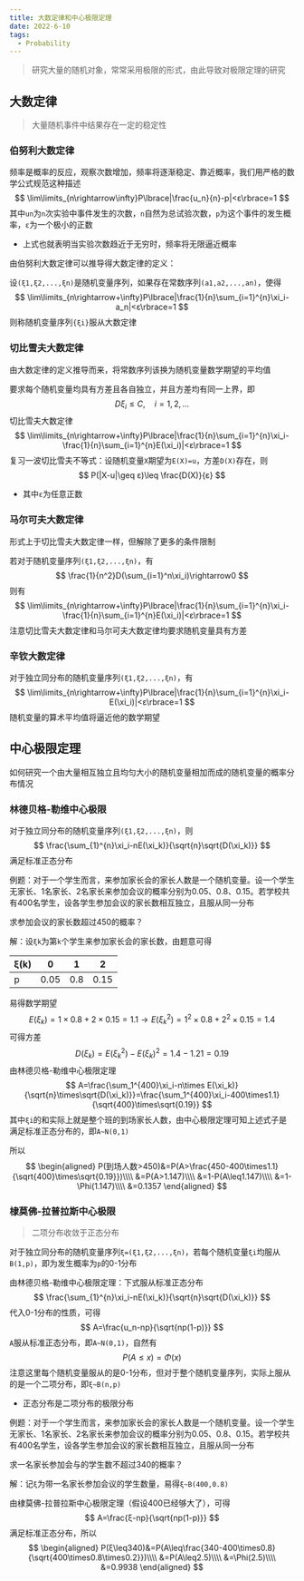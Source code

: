 ```yaml
---
title: 大数定律和中心极限定理
date: 2022-6-10
tags:
  - Probability
---
```


> 研究大量的随机对象，常常采用极限的形式，由此导致对极限定理的研究

## 大数定律

> 大量随机事件中结果存在一定的稳定性

### 伯努利大数定律

频率是概率的反应，观察次数增加，频率将逐渐稳定、靠近概率，我们用严格的数学公式规范这种描述
$$
\lim\limits_{n\rightarrow\infty}P\lbrace|\frac{u_n}{n}-p|<ε\rbrace=1
$$
其中`un`为`n`次实验中事件发生的次数，`n`自然为总试验次数，`p`为这个事件的发生概率，`ε`为一个极小的正数

- 上式也就表明当实验次数趋近于无穷时，频率将无限逼近概率

由伯努利大数定律可以推导得大数定律的定义：

设`(ξ1,ξ2,...,ξn)`是随机变量序列，如果存在常数序列`(a1,a2,...,an)`，使得
$$
\lim\limits_{n\rightarrow+\infty}P\lbrace|\frac{1}{n}\sum_{i=1}^{n}\xi_i-a_n|<ε\rbrace=1
$$
则称随机变量序列`{ξi}`服从大数定律

### 切比雪夫大数定律

由大数定律的定义推导而来，将常数序列该换为随机变量数学期望的平均值

要求每个随机变量均具有方差且各自独立，并且方差均有同一上界，即
$$
D\xi_i\leq C,\quad i=1,2,...
$$
切比雪夫大数定律
$$
\lim\limits_{n\rightarrow+\infty}P\lbrace|\frac{1}{n}\sum_{i=1}^{n}\xi_i-\frac{1}{n}\sum_{i=1}^{n}E(\xi_i)|<ε\rbrace=1
$$
复习一波切比雪夫不等式：设随机变量`X`期望为`E(X)=u`，方差`D(X)`存在，则
$$
P(|X-u|\geq ε)\leq \frac{D(X)}{ε}
$$

- 其中`ε`为任意正数

### 马尔可夫大数定律

形式上于切比雪夫大数定律一样，但解除了更多的条件限制

若对于随机变量序列`(ξ1,ξ2,...,ξn)`，有
$$
\frac{1}{n^2}D(\sum_{i=1}^n\xi_i)\rightarrow0
$$
则有
$$
\lim\limits_{n\rightarrow+\infty}P\lbrace|\frac{1}{n}\sum_{i=1}^{n}\xi_i-\frac{1}{n}\sum_{i=1}^{n}E(\xi_i)|<ε\rbrace=1
$$
注意切比雪夫大数定律和马尔可夫大数定律均要求随机变量具有方差

### 辛钦大数定律

对于独立同分布的随机变量序列`(ξ1,ξ2,...,ξn)`，有
$$
\lim\limits_{n\rightarrow+\infty}P\lbrace|\frac{1}{n}\sum_{i=1}^{n}\xi_i-E(\xi_i)|<ε\rbrace=1
$$
随机变量的算术平均值将逼近他的数学期望

## 中心极限定理

如何研究一个由大量相互独立且均匀大小的随机变量相加而成的随机变量的概率分布情况

### 林德贝格-勒维中心极限

对于独立同分布的随机变量序列`(ξ1,ξ2,...,ξn)`，则
$$
\frac{\sum_{1}^{n}\xi_i-nE(\xi_k)}{\sqrt{n}\sqrt{D(\xi_k)}}
$$
满足标准正态分布

例题：对于一个学生而言，来参加家长会的家长人数是一个随机变量。设一个学生无家长、1名家长、2名家长来参加会议的概率分别为0.05、0.8、0.15。若学校共有400名学生，设各学生参加会议的家长数相互独立，且服从同一分布

求参加会议的家长数超过450的概率？

解：设`ξk`为第`k`个学生来参加家长会的家长数，由题意可得

| ξ(k) | 0    | 1    | 2    |
| ---- | ---- | ---- | ---- |
| p    | 0.05 | 0.8  | 0.15 |

易得数学期望
$$
E(ξ_k)=1\times0.8+2\times0.15=1.1\rightarrow
E(ξ_k^2)=1^2\times0.8+2^2\times0.15=1.4
$$
可得方差
$$
D(ξ_k)=E(ξ_k^2)-E(ξ_k)^2=1.4-1.21=0.19
$$
由林德贝格-勒维中心极限定理
$$
A=\frac{\sum_1^{400}\xi_i-n\times E(\xi_k)}{\sqrt{n}\times\sqrt{D(\xi_k)}}=\frac{\sum_1^{400}\xi_i-400\times1.1}{\sqrt{400}\times\sqrt{0.19}}
$$
其中`ξi`的和实际上就是整个班的到场家长人数，由中心极限定理可知上述式子是满足标准正态分布的，即`A~N(0,1)`

所以
$$
\begin{aligned}
P(到场人数>450)&=P(A>\frac{450-400\times1.1}{\sqrt{400}\times\sqrt{0.19}})\\\\
&=P(A>1.147)\\\\
&=1-P(A\leq1.147)\\\\
&=1-\Phi(1.147)\\\\
&=0.1357
\end{aligned}
$$

### 棣莫佛-拉普拉斯中心极限

> 二项分布收敛于正态分布

对于独立同分布的随机变量序列`ξ=(ξ1,ξ2,...,ξn)`，若每个随机变量`ξi`均服从`B(1,p)`，即为发生概率为`p`的0-1分布

由林德贝格-勒维中心极限定理：下式服从标准正态分布
$$
\frac{\sum_{1}^{n}\xi_i-nE(\xi_k)}{\sqrt{n}\sqrt{D(\xi_k)}}
$$
代入0-1分布的性质，可得
$$
A=\frac{u_n-np}{\sqrt{np(1-p)}}
$$
`A`服从标准正态分布，即`A~N(0,1)`，自然有
$$
P(A\leq x)=\Phi(x)
$$
注意这里每个随机变量服从的是0-1分布，但对于整个随机变量序列，实际上服从的是一个二项分布，即`ξ~B(n,p)`

- 正态分布是二项分布的极限分布

例题：对于一个学生而言，来参加家长会的家长人数是一个随机变量。设一个学生无家长、1名家长、2名家长来参加会议的概率分别为0.05、0.8、0.15。若学校共有400名学生，设各学生参加会议的家长数相互独立，且服从同一分布

求一名家长参加会与的学生数不超过340的概率？

解：记`ξ`为带一名家长参加会议的学生数量，易得`ξ~B(400,0.8)`

由棣莫佛-拉普拉斯中心极限定理（假设400已经够大了），可得
$$
A=\frac{ξ-np}{\sqrt{np(1-p)}}
$$
满足标准正态分布，所以
$$
\begin{aligned}
P(ξ\leq340)&=P(A\leq\frac{340-400\times0.8}{\sqrt{400\times0.8\times0.2}})\\\\
&=P(A\leq2.5)\\\\
&=\Phi(2.5)\\\\
&=0.9938
\end{aligned}
$$
